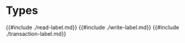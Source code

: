 # Types

{{#include ./read-label.md}}
{{#include ./write-label.md}}
{{#include ./transaction-label.md}}
